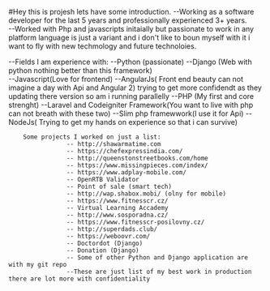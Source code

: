 #Hey this is projesh lets have some introduction. 
--Working as a software developer for the last 5 years and professionally experienced 3+ years.				
--Worked with Php and javascripts initaially but passionate to work in any platform language is just a variant 
and i don't like to boun myself with it  i want to fly with new techmology and future technoloies.



--Fields I am experience with:
			--Python (passionate)
			--Django (Web with python nothing better than this framework)	
			--Javascript(Love for frontend) 
			--AngularJs( Front end beauty can not imagine a day with Api and Angular 2) trying to get more confidendt 
			  as they updating  there version so am i running parallelly
			--PHP (My first and core strenght)
			--Laravel and Codeigniter Framework(You want to live with php can not breath with these two)
			--Slim php framewwork(I use it for Api)
			--NodeJs( Trying to get my hands on experience so that i can survive)
			
			
			
			
		Some projects I worked on just a list:
					-- http://shawarmatime.com 
					-- https://chefexpressindia.com/ 
					-- http://queenstonstreetbooks.com/home
					-- https://www.missingpieces.com/index/
					-- https://www.adplay-mobile.com/
					-- OpenRTB Validator
					-- Point of sale (smart tech)
					-- http://wap.shabox.mobi/ (olny for mobile)
					-- https://www.fitnesscr.cz/ 
					-- Virtual Learning Accademy 
					-- http://www.sosporadna.cz/ 
					-- https://www.fitnesscr-posilovny.cz/
					-- http://superdads.club/ 
					-- https://weboovr.com/ 
					-- Doctordot (Django)
					-- Donation (Django)
					-- Some of other Python and Django application are with my git repo 	
					--These are just list of my best work in production there are lot more with confidentiality 
			

